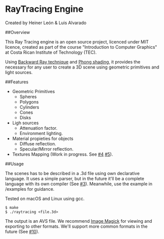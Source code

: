 # RayTracing Engine

Created by Heiner León & Luis Alvarado

##Overview

This Ray Tracing engine is an open source project, licenced under MIT licence, created as part of the course "Introduction to Computer Graphics" at Costa Rican Institute of Technology (TEC).

Using <a href="http://cs.stanford.edu/people/eroberts/courses/soco/projects/1997-98/ray-tracing/types.html">Backward Ray technique</a> and <a href="http://web.eecs.umich.edu/~sugih/courses/eecs487/lectures/16-Phong+Shading.pdf">Phong shading</a>, it provides the necessary for any user to create a 3D scene using geometric primitives and light sources.

##Features

- Geometric Primitives
  - Spheres
  - Polygons
  - Cylinders
  - Cones
  - Disks
- Ligh sources
  - Attenuation factor.
  - Environment lighting.
- Material propieties for objects
  - Diffuse reflection.
  - Specular/Mirror reflection.
- Textures Mapping (Work in progress. See <a href="https://github.com/hleon12/RayTracing-Engine/issues/4">#4</a> <a href="https://github.com/hleon12/RayTracing-Engine/issues/5">#5</a>).

##Usage

The scenes has to be described in a .3d file using own declarative language. It uses a simple parser, but in the future it'll be a complete language with its own compiler (See <a href="https://github.com/hleon12/RayTracing-Engine/issues/3">#3</a>). Meanwhile, use the example in /examples for guidance.

Tested on macOS and Linux using gcc.

```
$ make
$ ./raytracing <file.3d>
```

The output is an AVS file. We recommend <a href="https://www.imagemagick.org/script/index.php">Image Magick</a> for viewing and exporting to other formats. We'll support more common formats in the future (See <a href="https://github.com/hleon12/RayTracing-Engine/issues/10">#10</a>).
